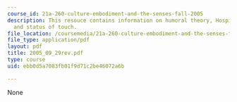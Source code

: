 ```yaml
---
course_id: 21a-260-culture-embodiment-and-the-senses-fall-2005
description: This resouce contains information on humoral theory, Hospital discourse,
  and status of touch.
file_location: /coursemedia/21a-260-culture-embodiment-and-the-senses-fall-2005/ebb0d5a7083fb01f9d71c2be46072a6b_2005_09_29rev.pdf
file_type: application/pdf
layout: pdf
title: 2005_09_29rev.pdf
type: course
uid: ebb0d5a7083fb01f9d71c2be46072a6b

---
```

None